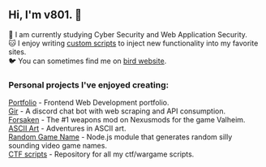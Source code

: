 ## Hi, I'm v801. :space_invader:


:seedling: I am currently studying Cyber Security and Web Application Security.  
:cat: I enjoy writing [custom scripts](https://github.com/v801/fmm) to inject new functionality into my favorite sites.  
:bird:  You can sometimes find me on [bird website](https://twitter.com/v801x).

### Personal projects I've enjoyed creating:
[Portfolio](https://github.com/v801/portfolio) - Frontend Web Development portfolio.  
[Gir](https://github.com/v801/gir) - A discord chat bot with web scraping and API consumption.  
[Forsaken](https://github.com/v801/forsaken-valheim) - The #1 weapons mod on Nexusmods for the game Valheim.  
[ASCII Art](https://v801.github.io/ascii/) - Adventures in ASCII art.  
[Random Game Name](https://github.com/v801/random-game-name) - Node.js module that generates random silly sounding video game names.  
[CTF scripts]() - Repository for all my ctf/wargame scripts.  